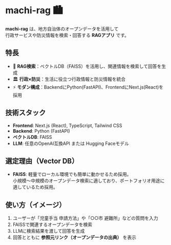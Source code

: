 # machi-rag 🏙️

**machi-rag** は、地方自治体のオープンデータを活用して  
行政サービスや防災情報を検索・回答する **RAGアプリ** です。  

## 特長
- 🔎 **RAG検索**：ベクトルDB（FAISS）を活用し、関連情報を検索して回答を生成  
- 🏛️ **行政×防災**：生活に役立つ行政情報と防災情報を統合  
- ⚡ **モダン構成**：BackendにPython(FastAPI)、FrontendにNext.js(React)を採用  

## 技術スタック
- **Frontend**: Next.js (React), TypeScript, Tailwind CSS  
- **Backend**: Python (FastAPI)  
- **ベクトルDB**: FAISS  
- **LLM**: 任意のOpenAI互換API または Hugging Faceモデル  

## 選定理由（Vector DB）
- **FAISS**: 軽量でローカル環境でも簡単に動かせるため採用。  
  小規模〜中規模のオープンデータ検索に適しており、ポートフォリオ用途に適しているため採用。

## 使い方（イメージ）
1. ユーザーが「児童手当 申請方法」や「○○市 避難所」などの質問を入力  
2. FAISSで関連するオープンデータを検索  
3. LLMに検索結果を渡して回答を生成  
4. 回答とともに **参照元リンク（オープンデータの出典）** を表示  

